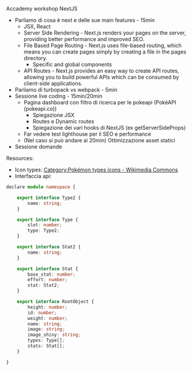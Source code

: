Accademy workshop NextJS

- Parliamo di cosa è next e delle sue main features - 15min
  - JSX, React
  - Server Side Rendering - Next.js renders your pages on the server, providing better performance and improved SEO.
  - File Based Page Routing - Next.js uses file-based routing, which means you can create pages simply by creating a file in the pages directory.
    - Specific and global components
  - API Routes - Next.js provides an easy way to create API routes, allowing you to build powerful APIs which can be consumed by client-side applications.
- Parliamo di turbopack vs webpack - 5min
- Sessione live coding - 15min/20min 
  - Pagina dashboard con filtro di ricerca per le pokeapi (PokéAPI (pokeapi.co))
    - Spiegazione JSX 
    - Routes e Dynamic routes
    - Spiegazione dei vari hooks di NextJS (ex getServerSideProps)
  - Far vedere test lighthouse per il SEO e performance
  - (Nel caso si può andare ai 20min) Ottimizzazione asset statici
- Sessione domande

Resources:
- Icon types: [Category:Pokémon types icons - Wikimedia Commons](https://commons.wikimedia.org/wiki/Category:Pok%C3%A9mon_types_icons)
- Interfaccia api:
```ts
﻿declare module namespace {

    export interface Type2 {
        name: string;
    }

    export interface Type {
        slot: number;
        type: Type2;
    }

    export interface Stat2 {
        name: string;
    }

    export interface Stat {
        base_stat: number;
        effort: number;
        stat: Stat2;
    }

    export interface RootObject {
        height: number;
        id: number;
        weight: number;
        name: string;
        image: string;
        image_shiny: string;
        types: Type[];
        stats: Stat[];
    }

}
```
